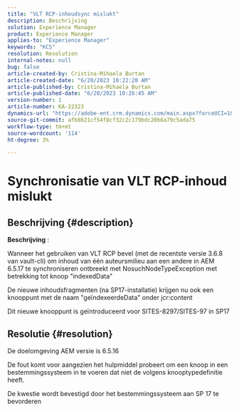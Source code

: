 ```yaml
---
title: "VLT RCP-inhoudsync mislukt"
description: Beschrijving
solution: Experience Manager
product: Experience Manager
applies-to: "Experience Manager"
keywords: "KCS"
resolution: Resolution
internal-notes: null
bug: false
article-created-by: Cristina-Mihaela Burtan
article-created-date: "6/20/2023 10:22:20 AM"
article-published-by: Cristina-Mihaela Burtan
article-published-date: "6/20/2023 10:26:45 AM"
version-number: 1
article-number: KA-22323
dynamics-url: "https://adobe-ent.crm.dynamics.com/main.aspx?forceUCI=1&pagetype=entityrecord&etn=knowledgearticle&id=b62e9753-540f-ee11-8f6d-6045bd0063aa"
source-git-commit: afb8621cf54f8cf32c2c179bdc20b6a79c5ada75
workflow-type: tm+mt
source-wordcount: '114'
ht-degree: 3%

---
```


# Synchronisatie van VLT RCP-inhoud mislukt

## Beschrijving {#description}


<b>Beschrijving</b> :

Wanneer het gebruiken van VLT RCP bevel (met de recentste versie 3.6.8 van vault-cli) om inhoud van één auteursmilieu aan een andere in AEM 6.5.17 te synchroniseren ontbreekt met NosuchNodeTypeException met betrekking tot knoop &quot;indexedData&quot;

De nieuwe inhoudsfragmenten (na SP17-installatie) krijgen nu ook een knooppunt met de naam &quot;geïndexeerdeData&quot; onder jcr:content

Dit nieuwe knooppunt is geïntroduceerd voor SITES-8297/SITES-97 in SP17


## Resolutie {#resolution}


De doelomgeving AEM versie is 6.5.16

De fout komt voor aangezien het hulpmiddel probeert om een knoop in een bestemmingssysteem in te voeren dat niet de volgens knooptypedefinitie heeft.

De kwestie wordt bevestigd door het bestemmingssysteem aan SP 17 te bevorderen


